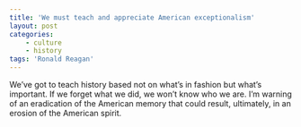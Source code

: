 ```yaml
---
title: 'We must teach and appreciate American exceptionalism'
layout: post
categories:
    - culture
    - history
tags: 'Ronald Reagan'
---
```


We’ve got to teach history based not on what’s in fashion but what’s important. If we forget what we did, we won’t know who we are. I’m warning of an eradication of the American memory that could result, ultimately, in an erosion of the American spirit.